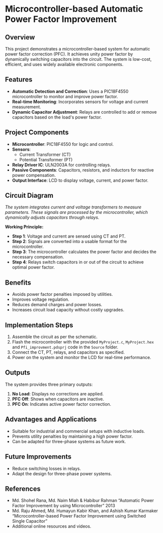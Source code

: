 # Microcontroller-based Automatic Power Factor Improvement

## Overview
This project demonstrates a microcontroller-based system for automatic power factor correction (PFC). It achieves unity power factor by dynamically switching capacitors into the circuit. The system is low-cost, efficient, and uses widely available electronic components.

## Features
- **Automatic Detection and Correction**: Uses a PIC18F4550 microcontroller to monitor and improve power factor.
- **Real-time Monitoring**: Incorporates sensors for voltage and current measurement.
- **Dynamic Capacitor Adjustment**: Relays are controlled to add or remove capacitors based on the load's power factor.

## Project Components
- **Microcontroller**: PIC18F4550 for logic and control.
- **Sensors**:
  - Current Transformer (CT)
  - Potential Transformer (PT)
- **Relay Driver IC**: ULN2003A for controlling relays.
- **Passive Components**: Capacitors, resistors, and inductors for reactive power compensation.
- **Output Interface**: LCD to display voltage, current, and power factor.

## Circuit Diagram
*The system integrates current and voltage transformers to measure parameters. These signals are processed by the microcontroller, which dynamically adjusts capacitors through relays.*

**Working Principle:**
- **Step 1**: Voltage and current are sensed using CT and PT.
- **Step 2**: Signals are converted into a usable format for the microcontroller.
- **Step 3**: The microcontroller calculates the power factor and decides the necessary compensation.
- **Step 4**: Relays switch capacitors in or out of the circuit to achieve optimal power factor.

## Benefits
- Avoids power factor penalties imposed by utilities.
- Improves voltage regulation.
- Reduces demand charges and power losses.
- Increases circuit load capacity without costly upgrades.

## Implementation Steps
1. Assemble the circuit as per the schematic.
2. Flash the microcontroller with the provided `MyProject.c`, `MyProject.hex` and `Pfi_improvment.pdsprj` code in the `Source` folder.
3. Connect the CT, PT, relays, and capacitors as specified.
4. Power on the system and monitor the LCD for real-time performance.

## Outputs
The system provides three primary outputs:
1. **No Load**: Displays no corrections are applied.
2. **PFC Off**: Shows when capacitors are inactive.
3. **PFC On**: Indicates active power factor correction.

## Advantages and Applications
- Suitable for industrial and commercial setups with inductive loads.
- Prevents utility penalties by maintaining a high power factor.
- Can be adapted for three-phase systems as future work.

## Future Improvements
- Reduce switching losses in relays.
- Adapt the design for three-phase power systems.

## References
- Md. Shohel Rana, Md. Naim Miah & Habibur Rahman “Automatic Power Factor Improvement by using Microcontroller” 2013
- Md. Raju Ahmed, Md. Humayun Kabir Khan, and Ashish Kumar Karmaker “Microcontroller-based Power Factor Improvement using Switched Single Capacitor”
- Additional online resources and videos.

